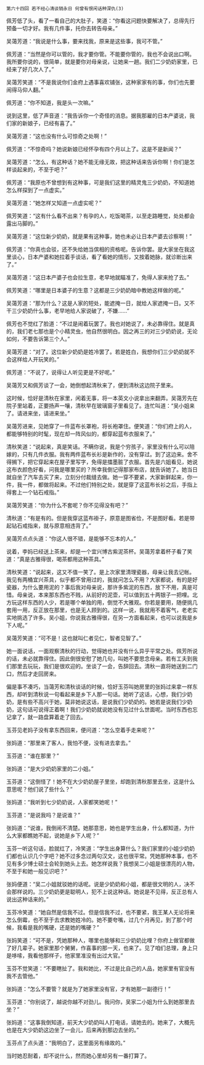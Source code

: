     第六十四回 若不经心清谈销永日 何曾有恨闲话种深仇(3) 

   佩芳低了头，看了一看自己的大肚子，笑道：“你看这问题快要解决了，总得先行预备一切才好。我有几件事，托你去转告母亲。”

   吴蔼芳道：“我说是什么事，要来找我，原来是这些事，我可不管。”

   佩芳道：“当然是你可以管的，我才要你管。不能要你管的，我也不会说出口啊。我所要你说的，很简单，就是要你对母亲说，让她来一趟。我们二少奶奶家里，已经来了好几次人了。”

   吴蔼芳笑道：“不是我说你们金府上遇事喜欢铺张，这种家家有的事，你们也先要闹得马仰人翻。”

   佩芳道：“你不知道，我是头一次嘛。”

   说到这里，低了声音道：“我告诉你一个奇怪的消息。据我那雇的日本产婆说，我们家的新娘子，已经有喜了。”

   吴蔼芳道：“这也没有什么可惊奇之处啊！”

   佩芳道：“不惊奇吗？她说新娘已经怀孕有四个月以上了。这是不是新闻？”

   吴蔼芳道：“怎么，有这种话？她不能无缘无故，把这种话来告诉你啊！你们是怎样谈起来的，不至于吧？”

   佩芳道：“我原也不曾想到有这种事，可是我们这里的精灵鬼三少奶奶，不知道她怎么样探到了一点虚实。”

   吴蔼芳道：“她怎样又知道一点虚实呢？”

   佩芳笑道：“这有什么看不出来？有孕的人，吃饭喝茶，以至走路睡觉，处处都会露出马脚的。”

   吴蔼芳道：“这位新少奶奶，就是果有这种事，她也未必让日本产婆去诊察啊！”

   佩芳道：“你真也会驳，还不失给她当傧相的资格呢。告诉你罢。是大家坐在我这里谈心，日本产婆和她拉着手谈话，看了看她的情形，又按着她脉，就诊断出来了。”

   吴蔼芳道：“这日本产婆子也会拉生意，老早地就瞄准了，免得人家来抢了去。”

   佩芳笑道：“哪里是日本婆子的生意？这都是三少奶奶暗中教她这样做的呢。”

   吴蔼芳道：“那为什么？这是人家的短处，能遮掩一日，就给人家遮掩一日。又不干三少奶奶什么事，老早地给人家说破了，不嫌……”

   佩芳也不觉红了脸道：“不过是闹着玩罢了。我也对她说了，未必靠得住。就是真的，我们老七那也是个小精灵虫，他自然很明白。因之再三的对三少奶奶说，无论如何，不要告诉第三个人。”

   吴蔼芳道：“对了。这位新少奶奶是姓冷罢了。若是姓白，我想你们三少奶奶就不会这样给人开玩笑的。”

   佩芳道：“不说了，说得让人听见更是不好呢。”

   吴蔼芳又和佩芳谈了一会，她倒想起清秋来了，便到清秋这边院子里来。

   这时候，恰好是清秋在家里，闲着无事，将一本英文小说拿出来翻弄。吴蔼芳先在院子里站着，正要扬声一嚷，清秋早在玻璃窗子里看见了。连忙叫道：“吴小姐来了。请进来坐，请进来坐。”

   吴蔼芳进来，见她穿了一件蓝布长罩袍，将长袍罩住。便笑道：“你们府上的人，都能够特别的时髦，现在却一阵风似的，都穿起蓝布衣服来了。”

   清秋笑道：“说起来，真是笑话。不瞒你说，我是个穷孩子，家里没有什么可以陪嫁的，只有几件衣服。我有两件蓝布长衫是新作的，没有穿过。到了这边来。舍不得搁下，把它穿起来在屋子里写字，免得是擂墨脏了衣服。首先是六姐看见，她说这布衣颜色好看，问我是哪里买的？所幸我倒记得那家布店，就告诉她了。她当日就自坐了汽车去买了来，立刻分付裁缝去做。她一穿不要紧，大家新鲜起来，你一件，我一件，都做将起来。不过他们特别之处，就是穿了这蓝布长衫之后，手指上得套上一个钻石戒指。”

   吴蔼芳笑道：“你为什么不套呢？你不见得没有吧？”

   清秋道：“有是有的。但是我穿这蓝布褂子，原意是图省俭，不是图好看。若是带起钻石戒指来，就与原意相违背了。”

   吴蔼芳点点头道：“你这人很不错，是能够不忘本的人。”

   说着，李妈已经送上茶来，却是一个宜兴博古紫泥茶杯。吴蔼芳拿着杯子看了笑道：“真是古雅得很，喝茶都用这种茶具。”

   清秋笑道：“说起来，这又不值一笑了。是上次家里清理瓷器，母亲让我去记帐。我见有两桶宜兴茶具，似乎都不曾用过的，我就问怎么不用？大家都说，有的是好瓷器，为什么要用泥的？事后我对母亲说，那许多紫泥的东西，放下不用，真是可惜。母亲说，本来那东西也不贱，从前好的泥壶，可以值到五十两银子一把哩。北方玩这样东西的人少，若是哪个单独的用，倒觉不大雅观。你若是要用，随便挑几套用一用，反正放在那里，也是无人顾到的。这样一说，我就用不着客气，老老实实地挑选了许多。吴小姐，你说我古雅得很，在另一方面看起来，也可以说我是乡下人呢。”

   吴蔼芳笑道：“可不是！这也就叫仁者见仁，智者见智了。”

   她一面说话，一面观察清秋的行动，觉得她也并没有什么异乎平常之处。佩芳所说的话，未必就靠得住。因此倒很安慰了她几句，叫她不要思念母亲。若有工夫到我们那里去玩玩，我们是很欢迎的。坐谈了一会，告辞回去。清秋一直将她送到二门口，然后才走回房来。

   偏是事不凑巧，当蔼芳和清秋谈话的时候，恰好玉芬叫她房里的张妈过来拿一样东西，却听到清秋说一句看起来是乡下人那一句话。她听了这话，心想，我们少奶奶，是有些不高兴于她，莫非她说这话，是说我们少奶奶的。她若是说我们少奶奶，这句话可说得正着啊！我们少奶奶就说她没有见过什么世面呢。当时东西也忘记拿了，就一路盘算着走了回去。

   玉芬见老妈子没有拿东西回来，便问道：“怎么空着手走来呢？”

   张妈道：“那里来了客人，我怕不便，没有进去拿去。”

   玉芬道：“谁在那里？”

   张妈道：“是大少奶奶家里的二小姐。”

   玉芬道：“这倒怪了！她不在大少奶奶屋子里坐，却跑到清秋那里去坐，这是什么意思呢？他们说了些什么？”

   张妈道：“我听到七少奶奶说，人家都笑她呢！”

   玉芬道：“是说我吗？是说谁？”

   张妈道：“说谁，我倒闹不清楚。她那意思，她也是学生出身，什么都知道，为什么大家都瞧她不起，说她是乡下人呢？”

   玉芬一听这句话，脸就红了，冷笑道：“学生出身算什么？我们家里的小姐少奶奶们都也认识几个字吧？她不过多念过两句汉文，这也很平常。凭她那种本事，也不见有多少博士硕士会轮到她头上去。她怎样说我？我想吴二小姐是很漂亮的人物，不至于和她一般见识吧？”

   张妈便道：“吴二小姐就驳她的话呢。说是少奶奶和小姐，都是很文明的人，决不会那样说的。三少奶奶更是聪明人，犯不上说这种话。她说是不见得，反正总有人说出这种话来的。”

   玉芬冷笑道：“她自然是信我不过。但是信我不过，也不要紧，我王某人无论将来怎么倒霉，也不至于去求教她姓冷的。她不要夸嘴，过几个月再见，到了那个时候，我看是我的嘴硬，还是她的嘴硬？”

   张妈笑道：“可不是，凭她那种人，哪里也能够和三少奶奶比哩？你府上做官都做了好几辈子。她家里那个舅舅，作喜事的那一天，也来了。见了咱们总理，身上只是哆嗦，我看他那样子，他家里准没有出过大官。”

   玉芬不觉笑道：“不要瞎扯了。我和她比，不过是比自己的人品，她家里有官没有我不去管他。”

   张妈道：“怎么不要管？就是为了她家里没有官，才有她那一副德行！”

   玉芬道：“你别说了，越说你越不对劲儿。我问你，吴家二小姐为什么到她那里去坐？”

   张妈道：“这事我倒知道，前天大少奶奶叫人打电话，请她去的。她来了，大概先也是在大少奶奶这边坐了一会儿，后来再到那边去坐的。”

   玉芬点了点头道：“我明白了，这里面另有缘故的。”

   当时她忍耐着，却不说什么，然而她心里却另有一番打算了。

